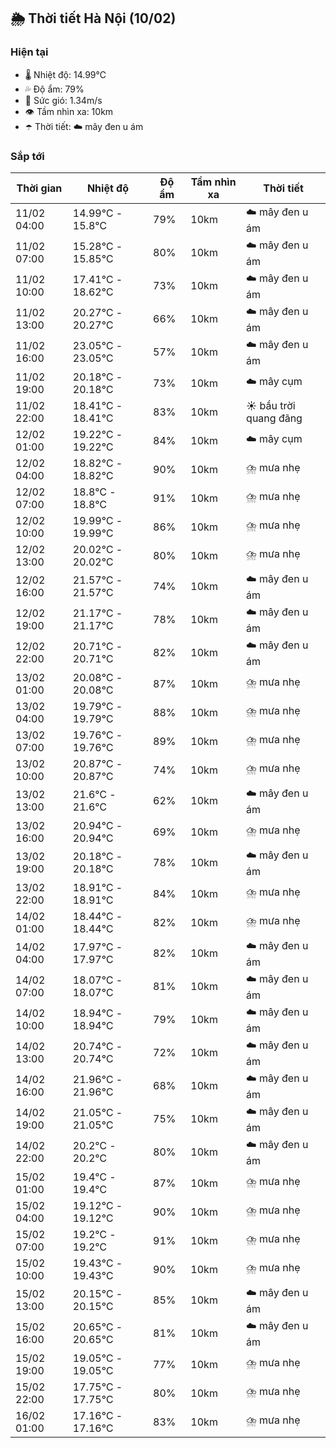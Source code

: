 ## 🌦️ Thời tiết Hà Nội (10/02)

### Hiện tại

- 🌡️ Nhiệt độ: 14.99℃
- 💦 Độ ẩm: 79%
- 💨 Sức gió: 1.34m/s
- 👁️ Tầm nhìn xa: 10km
- ☂️ Thời tiết: ☁️ mây đen u ám

### Sắp tới

| Thời gian | Nhiệt độ | Độ ẩm | Tầm nhìn xa | Thời tiết |
| --- | --- | --- | --- | --- |
| 11/02 04:00 | 14.99℃ - 15.8℃ | 79% | 10km | ☁️ mây đen u ám |
| 11/02 07:00 | 15.28℃ - 15.85℃ | 80% | 10km | ☁️ mây đen u ám |
| 11/02 10:00 | 17.41℃ - 18.62℃ | 73% | 10km | ☁️ mây đen u ám |
| 11/02 13:00 | 20.27℃ - 20.27℃ | 66% | 10km | ☁️ mây đen u ám |
| 11/02 16:00 | 23.05℃ - 23.05℃ | 57% | 10km | ☁️ mây đen u ám |
| 11/02 19:00 | 20.18℃ - 20.18℃ | 73% | 10km | ☁️ mây cụm |
| 11/02 22:00 | 18.41℃ - 18.41℃ | 83% | 10km | ☀️ bầu trời quang đãng |
| 12/02 01:00 | 19.22℃ - 19.22℃ | 84% | 10km | ☁️ mây cụm |
| 12/02 04:00 | 18.82℃ - 18.82℃ | 90% | 10km | ⛈️ mưa nhẹ |
| 12/02 07:00 | 18.8℃ - 18.8℃ | 91% | 10km | ⛈️ mưa nhẹ |
| 12/02 10:00 | 19.99℃ - 19.99℃ | 86% | 10km | ⛈️ mưa nhẹ |
| 12/02 13:00 | 20.02℃ - 20.02℃ | 80% | 10km | ⛈️ mưa nhẹ |
| 12/02 16:00 | 21.57℃ - 21.57℃ | 74% | 10km | ☁️ mây đen u ám |
| 12/02 19:00 | 21.17℃ - 21.17℃ | 78% | 10km | ☁️ mây đen u ám |
| 12/02 22:00 | 20.71℃ - 20.71℃ | 82% | 10km | ☁️ mây đen u ám |
| 13/02 01:00 | 20.08℃ - 20.08℃ | 87% | 10km | ⛈️ mưa nhẹ |
| 13/02 04:00 | 19.79℃ - 19.79℃ | 88% | 10km | ⛈️ mưa nhẹ |
| 13/02 07:00 | 19.76℃ - 19.76℃ | 89% | 10km | ⛈️ mưa nhẹ |
| 13/02 10:00 | 20.87℃ - 20.87℃ | 74% | 10km | ⛈️ mưa nhẹ |
| 13/02 13:00 | 21.6℃ - 21.6℃ | 62% | 10km | ☁️ mây đen u ám |
| 13/02 16:00 | 20.94℃ - 20.94℃ | 69% | 10km | ⛈️ mưa nhẹ |
| 13/02 19:00 | 20.18℃ - 20.18℃ | 78% | 10km | ☁️ mây đen u ám |
| 13/02 22:00 | 18.91℃ - 18.91℃ | 84% | 10km | ⛈️ mưa nhẹ |
| 14/02 01:00 | 18.44℃ - 18.44℃ | 82% | 10km | ⛈️ mưa nhẹ |
| 14/02 04:00 | 17.97℃ - 17.97℃ | 82% | 10km | ☁️ mây đen u ám |
| 14/02 07:00 | 18.07℃ - 18.07℃ | 81% | 10km | ☁️ mây đen u ám |
| 14/02 10:00 | 18.94℃ - 18.94℃ | 79% | 10km | ☁️ mây đen u ám |
| 14/02 13:00 | 20.74℃ - 20.74℃ | 72% | 10km | ☁️ mây đen u ám |
| 14/02 16:00 | 21.96℃ - 21.96℃ | 68% | 10km | ☁️ mây đen u ám |
| 14/02 19:00 | 21.05℃ - 21.05℃ | 75% | 10km | ☁️ mây đen u ám |
| 14/02 22:00 | 20.2℃ - 20.2℃ | 80% | 10km | ☁️ mây đen u ám |
| 15/02 01:00 | 19.4℃ - 19.4℃ | 87% | 10km | ⛈️ mưa nhẹ |
| 15/02 04:00 | 19.12℃ - 19.12℃ | 90% | 10km | ⛈️ mưa nhẹ |
| 15/02 07:00 | 19.2℃ - 19.2℃ | 91% | 10km | ⛈️ mưa nhẹ |
| 15/02 10:00 | 19.43℃ - 19.43℃ | 90% | 10km | ⛈️ mưa nhẹ |
| 15/02 13:00 | 20.15℃ - 20.15℃ | 85% | 10km | ☁️ mây đen u ám |
| 15/02 16:00 | 20.65℃ - 20.65℃ | 81% | 10km | ☁️ mây đen u ám |
| 15/02 19:00 | 19.05℃ - 19.05℃ | 77% | 10km | ⛈️ mưa nhẹ |
| 15/02 22:00 | 17.75℃ - 17.75℃ | 80% | 10km | ⛈️ mưa nhẹ |
| 16/02 01:00 | 17.16℃ - 17.16℃ | 83% | 10km | ⛈️ mưa nhẹ |
